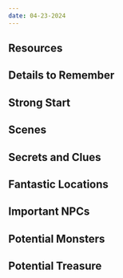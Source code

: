 ```yaml
---
date: 04-23-2024
---
```

## Resources


## Details to Remember


## Strong Start  


## Scenes  


## Secrets and Clues  


## Fantastic Locations  


## Important NPCs  


## Potential Monsters  


## Potential Treasure  
